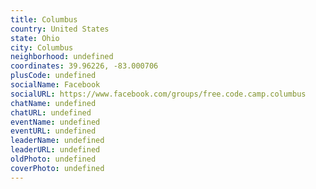 ```yaml
---
title: Columbus
country: United States
state: Ohio
city: Columbus
neighborhood: undefined
coordinates: 39.96226, -83.000706
plusCode: undefined
socialName: Facebook
socialURL: https://www.facebook.com/groups/free.code.camp.columbus
chatName: undefined
chatURL: undefined
eventName: undefined
eventURL: undefined
leaderName: undefined
leaderURL: undefined
oldPhoto: undefined
coverPhoto: undefined
---
```

